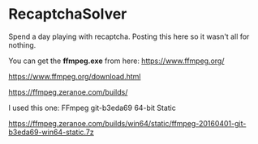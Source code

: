 # RecaptchaSolver
Spend a day playing with recaptcha. Posting this here so it wasn't all for nothing.

You can get the **ffmpeg.exe** from here: https://www.ffmpeg.org/

https://www.ffmpeg.org/download.html

https://ffmpeg.zeranoe.com/builds/

I used this one: FFmpeg git-b3eda69 64-bit Static

https://ffmpeg.zeranoe.com/builds/win64/static/ffmpeg-20160401-git-b3eda69-win64-static.7z
